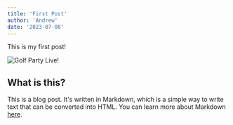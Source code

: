 ```yaml
---
title: 'First Post'
author: 'Andrew'
date: '2023-07-08'
---
```


This is my first post!

![Golf Party Live!](/golfparty-live.png)

## What is this?

This is a blog post. It's written in Markdown, which is a simple way to write text that can be converted into HTML. You can learn more about Markdown [here](https://www.markdownguide.org/).